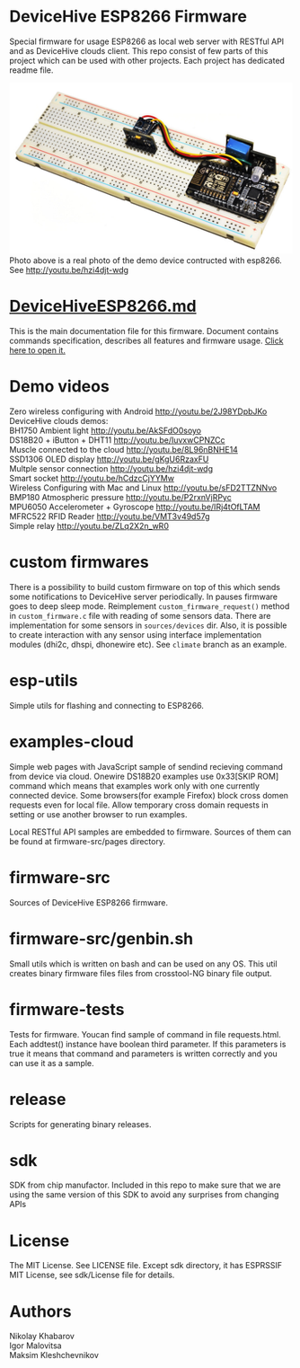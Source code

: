 # DeviceHive ESP8266 Firmware
Special firmware for usage ESP8266 as local web server with RESTful API and as DeviceHive clouds client.
This repo consist of few parts of this project which can be used with
other projects. Each project has dedicated readme file.

![](images/demo-device.jpg?raw=true)
Photo above is a real photo of the demo device contructed with esp8266. See
http://youtu.be/hzi4djt-wdg

# [DeviceHiveESP8266.md](DeviceHiveESP8266.md)
This is the main documentation file for this firmware. Document contains
commands specification, describes  all features and firmware usage.
[Click here to open it.](DeviceHiveESP8266.md)

# Demo videos
Zero wireless configuring with Android http://youtu.be/2J98YDpbJKo  
DeviceHive clouds demos:    
BH1750 Ambient light http://youtu.be/AkSFdO0soyo  
DS18B20 + iButton + DHT11 http://youtu.be/IuvxwCPNZCc  
Muscle connected to the cloud http://youtu.be/8L96nBNHE14  
SSD1306 OLED display http://youtu.be/gKgU6RzaxFU  
Multple sensor connection http://youtu.be/hzi4djt-wdg  
Smart socket http://youtu.be/hCdzcCjYYMw  
Wireless Configuring with Mac and Linux http://youtu.be/sFD2TTZNNvo  
BMP180 Atmospheric pressure http://youtu.be/P2rxnVjRPyc  
MPU6050 Accelerometer + Gyroscope http://youtu.be/IRj4tOfLTAM  
MFRC522 RFID Reader http://youtu.be/VMT3v49d57g  
Simple relay http://youtu.be/ZLq2X2n_wR0  

# custom firmwares
There is a possibility to build custom firmware on top of this which sends some
notifications to DeviceHive server periodically. In pauses firmware goes to deep
sleep mode. Reimplement `custom_firmware_request()` method in
`custom_firmware.c` file with reading of some sensors data. There are
implementation for some sensors in `sources/devices` dir. Also, it is possible
to create interaction with any sensor using interface implementation modules
(dhi2c, dhspi, dhonewire etc). See `climate` branch as an example.

# esp-utils
Simple utils for flashing and connecting to ESP8266.

# examples-cloud
Simple web pages with JavaScript sample of sendind recieving command
from device via cloud. Onewire DS18B20 examples use 0x33[SKIP ROM] command
which means that examples work only with one currently connected device. Some
browsers(for example Firefox) block cross domen requests even for local file.
Allow temporary cross domain requests in setting or use another browser to run
examples.

Local RESTful API samples are embedded to firmware. Sources of them can be found
at firmware-src/pages directory.

# firmware-src
Sources of DeviceHive ESP8266 firmware.

# firmware-src/genbin.sh
Small utils which is written on bash and can be used on any OS. This util
creates binary firmware files files from crosstool-NG binary file output.

# firmware-tests
Tests for firmware. Youcan find sample of command in file requests.html. Each
addtest() instance have boolean third parameter. If this parameters is true it
means that command and parameters is written correctly and you can use it as
a sample.

# release
Scripts for generating binary releases.

# sdk
SDK from chip manufactor. Included in this repo to make sure that we are
using the same version of this SDK to avoid any surprises from changing APIs

# License
The MIT License. See LICENSE file. Except sdk directory, it has ESPRSSIF MIT 
License, see sdk/License file for details.

# Authors
Nikolay Khabarov  
Igor Malovitsa  
Maksim Kleshchevnikov  

